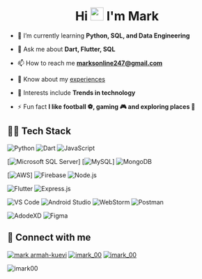 <h1 align="center">Hi <img src="https://raw.githubusercontent.com/MartinHeinz/MartinHeinz/master/wave.gif" width="30px"> I'm Mark</h1>


- 🌱 I’m currently learning **Python, SQL, and Data Engineering**

<!-- - 👯 I’m looking to collaborate on any **Open-Source projects** -->

- 💬 Ask me about **Dart, Flutter, SQL**

- 📫 How to reach me **marksonline247@gmail.com**

- 📄 Know about my [experiences](https://markarmah-kuevi.vercel.app/)

- 🤔 Interests include **Trends in technology**

- ⚡ Fun fact **I like football ⚽, gaming 🎮 and exploring places 🧐**

## 👨‍💻 Tech Stack
<!-- <p align="left"> <a href="https://dart.dev" target="_blank" rel="noreferrer"> <img src="https://www.vectorlogo.zone/logos/dartlang/dartlang-icon.svg" alt="dart" width="40" height="40"/> </a> <a href="https://expressjs.com" target="_blank" rel="noreferrer"> <img src="https://raw.githubusercontent.com/devicons/devicon/master/icons/express/express-original-wordmark.svg" alt="express" width="40" height="40"/> </a> <a href="https://www.figma.com/" target="_blank" rel="noreferrer"> <img src="https://www.vectorlogo.zone/logos/figma/figma-icon.svg" alt="figma" width="40" height="40"/> </a> <a href="https://firebase.google.com/" target="_blank" rel="noreferrer"> <img src="https://www.vectorlogo.zone/logos/firebase/firebase-icon.svg" alt="firebase" width="40" height="40"/> </a> <a href="https://flutter.dev" target="_blank" rel="noreferrer"> <img src="https://www.vectorlogo.zone/logos/flutterio/flutterio-icon.svg" alt="flutter" width="40" height="40"/> </a> <a href="https://developer.mozilla.org/en-US/docs/Web/JavaScript" target="_blank" rel="noreferrer"> <img src="https://raw.githubusercontent.com/devicons/devicon/master/icons/javascript/javascript-original.svg" alt="javascript" width="40" height="40"/> </a> <a href="https://www.mongodb.com/" target="_blank" rel="noreferrer"> <img src="https://raw.githubusercontent.com/devicons/devicon/master/icons/mongodb/mongodb-original-wordmark.svg" alt="mongodb" width="40" height="40"/> </a> <a href="https://nodejs.org" target="_blank" rel="noreferrer"> <img src="https://raw.githubusercontent.com/devicons/devicon/master/icons/nodejs/nodejs-original-wordmark.svg" alt="nodejs" width="40" height="40"/> </a> <a href="https://postman.com" target="_blank" rel="noreferrer"> <img src="https://www.vectorlogo.zone/logos/getpostman/getpostman-icon.svg" alt="postman" width="40" height="40"/> </a> <a href="https://www.adobe.com/products/xd.html" target="_blank" rel="noreferrer"> <img src="https://cdn.worldvectorlogo.com/logos/adobe-xd.svg" alt="xd" width="40" height="40"/> </a> </p> -->

![Python](https://img.shields.io/badge/Python-1D405D?style=for-the-badge&logo=python&logoColor=white&labelColor=3772a2&color=ffe336) ![Dart](https://img.shields.io/badge/Dart-0175C2?style=for-the-badge&logo=dart&logoColor=white) ![JavaScript](https://img.shields.io/badge/JavaScript-F7DF1E?style=for-the-badge&logo=javascript&logoColor=black)

[![Microsoft SQL Server](https://custom-icon-badges.demolab.com/badge/Microsoft%20SQL%20Server-CC2927?logo=mssqlserver-white&logoColor=white)] [![MySQL](https://img.shields.io/badge/MySQL-4479A1?logo=mysql&logoColor=fff)] ![MongoDB](https://img.shields.io/badge/MongoDB-4EA94B?style=for-the-badge&logo=mongodb&logoColor=white)

[![AWS](https://custom-icon-badges.demolab.com/badge/AWS-%23FF9900.svg?logo=aws&logoColor=white)] ![Firebase](https://img.shields.io/badge/Firebase-FFCA28?style=for-the-badge&logo=Firebase&logoColor=black) ![Node.js](https://img.shields.io/badge/Node.js-43853D?style=for-the-badge&logo=node.js&logoColor=white) 

![Flutter](https://img.shields.io/badge/Flutter-02569B?style=for-the-badge&logo=flutter&logoColor=white) ![Express.js](https://img.shields.io/badge/Express.js-404D59?style=for-the-badge)

![VS Code](https://img.shields.io/badge/Visual_Studio_Code-0078D4?style=for-the-badge&logo=visual%20studio%20code&logoColor=white) ![Android Studio](https://img.shields.io/badge/Android_Studio-3DDC84?style=for-the-badge&logo=android-studio&logoColor=white) ![WebStorm](https://img.shields.io/badge/WebStorm-000000?style=for-the-badge&logo=WebStorm&logoColor=white) ![Postman](https://img.shields.io/badge/Postman-FF6C37?style=for-the-badge&logo=postman&logoColor=white)

![AdodeXD](https://img.shields.io/badge/Adobe%20XD-470137?style=for-the-badge&logo=Adobe%20XD&logoColor=#FF61F6) ![Figma](https://img.shields.io/badge/Figma-F24E1E?style=for-the-badge&logo=figma&logoColor=white)

<!-- <p><img align="cneter" src="https://github-readme-stats.vercel.app/api/top-langs?username=imark00&show_icons=true&locale=en&layout=compact" alt="imark00" /></p> -->

<!-- ## 📊 GitHub Stats -->
<!-- <p><img align="center" src="https://github-readme-stats.vercel.app/api?username=imark00&show_icons=true&locale=en" alt="imark00" /></p> -->

<!-- <p><img align="center" src="https://github-readme-streak-stats.herokuapp.com/?user=imark00&" alt="imark00" /></p> -->

<!-- <h3 align="left">Some stats 😆✨:</h3>
<p><img align="center" src="https://github-readme-stats.vercel.app/api?username=imark00&show_icons=true&locale=en" alt="imark00" /></p>
<p align="left"> <a href="https://github.com/ryo-ma/github-profile-trophy"><img height="200" src="https://github-profile-trophy.vercel.app/?username=imark00" alt="imark00" /></a> </p> -->


## 💬 Connect with me
<p align="left">
<a href="https://www.linkedin.com/in/mark-armah-kuevi-08081b164" target="blank"><img align="center" src="https://img.shields.io/badge/LinkedIn-0077B5?style=for-the-badge&logo=linkedin&logoColor=white" alt="mark armah-kuevi" /></a>
<a href="https://twitter.com/imark_00" target="blank"><img align="center" src="https://img.shields.io/badge/Twitter-1DA1F2?style=for-the-badge&logo=twitter&logoColor=white" alt="imark_00" /></a>
<a href="mailto:marksonline247.gmail.com" target="blank"><img align="center" src="https://img.shields.io/badge/Gmail-D14836?style=for-the-badge&logo=gmail&logoColor=white" alt="imark_00" /></a>
</p>

<p align="left"> <img src="https://komarev.com/ghpvc/?username=imark00&label=Profile%20views&color=0e75b6&style=flat" alt="imark00" /> </p>
